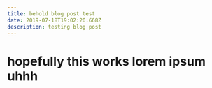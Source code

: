 ```yaml
---
title: behold blog post test
date: 2019-07-18T19:02:20.668Z
description: testing blog post
---
```

# hopefully this works lorem ipsum uhhh
